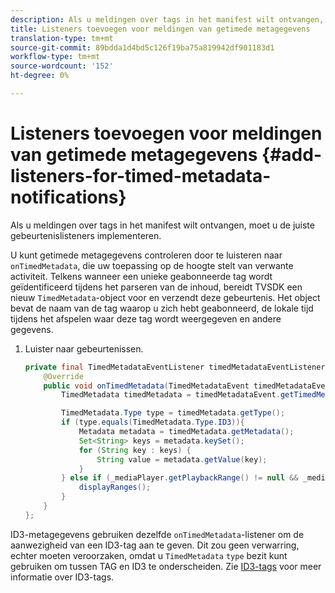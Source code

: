 ```yaml
---
description: Als u meldingen over tags in het manifest wilt ontvangen, moet u de juiste gebeurtenislisteners implementeren.
title: Listeners toevoegen voor meldingen van getimede metagegevens
translation-type: tm+mt
source-git-commit: 89bdda1d4bd5c126f19ba75a819942df901183d1
workflow-type: tm+mt
source-wordcount: '152'
ht-degree: 0%

---
```



# Listeners toevoegen voor meldingen van getimede metagegevens {#add-listeners-for-timed-metadata-notifications}

Als u meldingen over tags in het manifest wilt ontvangen, moet u de juiste gebeurtenislisteners implementeren.

U kunt getimede metagegevens controleren door te luisteren naar `onTimedMetadata`, die uw toepassing op de hoogte stelt van verwante activiteit. Telkens wanneer een unieke geabonneerde tag wordt geïdentificeerd tijdens het parseren van de inhoud, bereidt TVSDK een nieuw `TimedMetadata`-object voor en verzendt deze gebeurtenis. Het object bevat de naam van de tag waarop u zich hebt geabonneerd, de lokale tijd tijdens het afspelen waar deze tag wordt weergegeven en andere gegevens.

1. Luister naar gebeurtenissen.

   ```java
   private final TimedMetadataEventListener timedMetadataEventListener = new TimedMetadataEventListener() { 
       @Override 
       public void onTimedMetadata(TimedMetadataEvent timedMetadataEvent) { 
           TimedMetadata timedMetadata = timedMetadataEvent.getTimedMetadata(); 
   
           TimedMetadata.Type type = timedMetadata.getType(); 
           if (type.equals(TimedMetadata.Type.ID3)){ 
               Metadata metadata = timedMetadata.getMetadata(); 
               Set<String> keys = metadata.keySet(); 
               for (String key : keys) { 
                   String value = metadata.getValue(key); 
               } 
           } else if (_mediaPlayer.getPlaybackRange() != null && _mediaPlayer.getPlaybackRange().getDuration() > 0) { 
               displayRanges(); 
           } 
       } 
   }; 
   ```

ID3-metagegevens gebruiken dezelfde `onTimedMetadata`-listener om de aanwezigheid van een ID3-tag aan te geven. Dit zou geen verwarring, echter moeten veroorzaken, omdat u `TimedMetadata` `type` bezit kunt gebruiken om tussen TAG en ID3 te onderscheiden. Zie [ID3-tags](../../content-playback-options/t-psdk-android-2.7-id3-metadata-retrieve.md) voor meer informatie over ID3-tags.